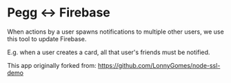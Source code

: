 # Pegg <-> Firebase

When actions by a user spawns notifications to multiple other users, we use this tool to update Firebase.

E.g. when a user creates a card, all that user's friends must be notified.

This app originally forked from: https://github.com/LonnyGomes/node-ssl-demo
